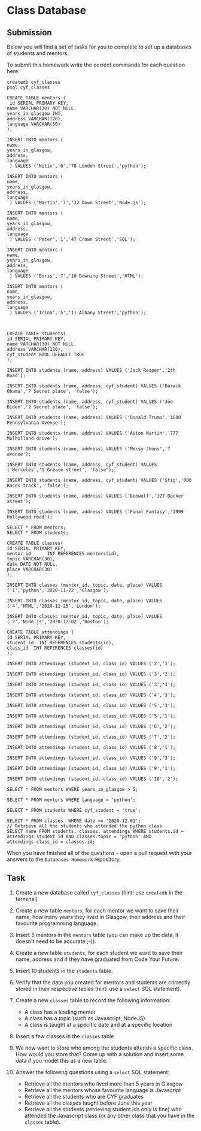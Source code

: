 # Class Database

## Submission

Below you will find a set of tasks for you to complete to set up a databases of students and mentors.

To submit this homework write the correct commands for each question here:

```
createdb cyf_classes 
psql cyf_classes

CREATE TABLE mentors (
 id SERIAL PRIMARY KEY,
name VARCHAR(30) NOT NULL,
years_in_glasgow INT,
address VARCHAR(120),
language VARCHAR(30)
); 

INSERT INTO mentors (
name,
years_in_glasgow,
address,
language
 ) VALUES ('Nitin','0','78 London Street','python');

INSERT INTO mentors (
name,
years_in_glasgow,
address,
language
 ) VALUES ('Martin','7','12 Down Street','Node.js');

INSERT INTO mentors (
name,
years_in_glasgow,
address,
language
 ) VALUES ('Peter','1','47 Crown Street','SQL');

INSERT INTO mentors (
name,
years_in_glasgow,
address,
language
 ) VALUES ('Boris','7','10 Downing Street','HTML'); 

INSERT INTO mentors (
name,
years_in_glasgow,
address,
language
 ) VALUES ('Irina','5','11 Albany Street','python'); 



CREATE TABLE students(
id SERIAL PRIMARY KEY,
name VARCHAR(30) NOT NULL,
address VARCHAR(120),
cyf_student BOOL DEFAULT TRUE
);

INSERT INTO students (name, address) VALUES ('Jack Reaper','2th Road');              

INSERT INTO students (name, address, cyf_student) VALUES ('Barack Obama','7 Secret place', 'false'); 

INSERT INTO students (name, address, cyf_student) VALUES ('Joe Biden','2 Secret place', 'false');    

INSERT INTO students (name, address) VALUES ('Donald Trump','1600 Pennsylvania Avenue'); 

INSERT INTO students (name, address) VALUES ('Aston Martin','777 Mulholland drive');     

INSERT INTO students (name, address) VALUES ('Mersy Jhons','7 avenue');              

INSERT INTO students (name, address, cyf_student) VALUES ('Hercules','1 Greace street', 'false');    

INSERT INTO students (name, address, cyf_student) VALUES ('Stig','000 Races track', 'false');        

INSERT INTO students (name, address) VALUES ('Beowulf','127 Backer street'); 

INSERT INTO students (name, address) VALUES ('Final Fantasy','1999 Hollywood road'); 

SELECT * FROM mentors;
SELECT * FROM students;

CREATE TABLE classes(
id SERIAL PRIMARY KEY,
mentor_id      INT REFERENCES mentors(id),
topic VARCHAR(30),
date DATE NOT NULL,
place VARCHAR(30)
);

INSERT INTO classes (mentor_id, topic, date, place) VALUES ('1','python','2020-11-22','Glasgow'); 

INSERT INTO classes (mentor_id, topic, date, place) VALUES ('4','HTML','2020-11-25','London');    

INSERT INTO classes (mentor_id, topic, date, place) VALUES ('2','Node.js','2020-12-02','Boston'); 

CREATE TABLE attendings (
id SERIAL PRIMARY KEY,
student_id  INT REFERENCES students(id),
class_id  INT REFERENCES classes(id)  
);

INSERT INTO attendings (student_id, class_id) VALUES ('2','1');  

INSERT INTO attendings (student_id, class_id) VALUES ('3','2');  

INSERT INTO attendings (student_id, class_id) VALUES ('3','3');  

INSERT INTO attendings (student_id, class_id) VALUES ('4','3');  

INSERT INTO attendings (student_id, class_id) VALUES ('5','3');  

INSERT INTO attendings (student_id, class_id) VALUES ('5','1');  

INSERT INTO attendings (student_id, class_id) VALUES ('6','2');  

INSERT INTO attendings (student_id, class_id) VALUES ('7','2');  

INSERT INTO attendings (student_id, class_id) VALUES ('8','1');  

INSERT INTO attendings (student_id, class_id) VALUES ('9','3');  

INSERT INTO attendings (student_id, class_id) VALUES ('9','1');  

INSERT INTO attendings (student_id, class_id) VALUES ('10','2');

SELECT * FROM mentors WHERE years_in_glasgow > 5; 

SELECT * FROM mentors WHERE language = 'python'; 

SELECT * FROM students WHERE cyf_student = 'true';

SELECT * FROM classes  WHERE date <= '2020-12-01';
// Retrieve all the students who attended the python class
SELECT name FROM students, classes, attendings WHERE students.id = attendings.student_id AND classes.topic = 'python' AND attendings.class_id = classes.id; 

```

When you have finished all of the questions - open a pull request with your answers to the `Databases-Homework` repository.

## Task

1. Create a new database called `cyf_classes` (hint: use `createdb` in the terminal)
2. Create a new table `mentors`, for each mentor we want to save their name, how many years they lived in Glasgow, their address and their favourite programming language.
3. Insert 5 mentors in the `mentors` table (you can make up the data, it doesn't need to be accurate ;-)).
4. Create a new table `students`, for each student we want to save their name, address and if they have graduated from Code Your Future.
5. Insert 10 students in the `students` table.
6. Verify that the data you created for mentors and students are correctly stored in their respective tables (hint: use a `select` SQL statement).
7. Create a new `classes` table to record the following information:

   - A class has a leading mentor
   - A class has a topic (such as Javascript, NodeJS)
   - A class is taught at a specific date and at a specific location

8. Insert a few classes in the `classes` table
9. We now want to store who among the students attends a specific class. How would you store that? Come up with a solution and insert some data if you model this as a new table.
10. Answer the following questions using a `select` SQL statement:
    - Retrieve all the mentors who lived more than 5 years in Glasgow
    - Retrieve all the mentors whose favourite language is Javascript
    - Retrieve all the students who are CYF graduates
    - Retrieve all the classes taught before June this year
    - Retrieve all the students (retrieving student ids only is fine) who attended the Javascript class (or any other class that you have in the `classes` table).

